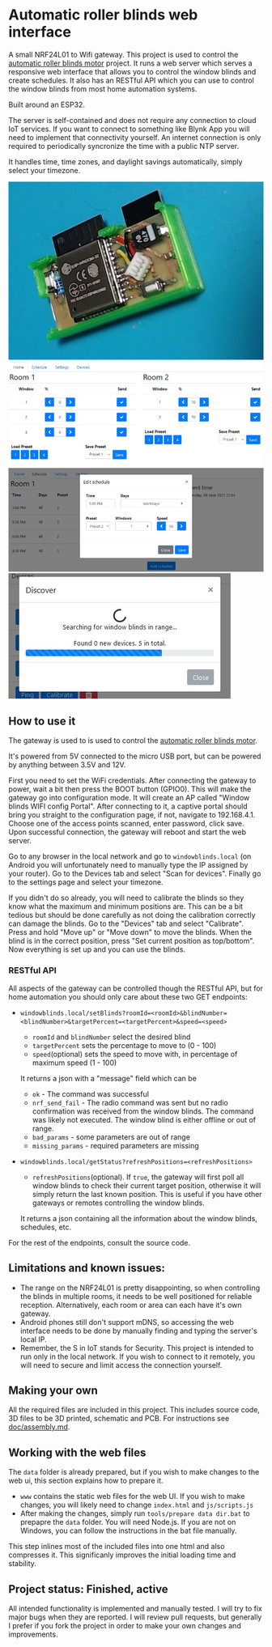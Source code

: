 # Automatic roller blinds web interface
A small NRF24L01 to Wifi gateway. This project is used to control the  [automatic roller blinds motor](https://github.com/asafteirobert/automatic-roller-blinds-motor) project.
It runs a web server which serves a responsive web interface that allows you to control the window blinds and create schedules. It also has an RESTful API which you can use to control the window blinds from most home automation systems.

Built around an ESP32.

The server is self-contained and does not require any connection to cloud IoT services. If you want to connect to something like Blynk App you will need to implement that connectivity yourself. An internet connection is only required to periodically syncronize the time with a public NTP server.

It handles time, time zones, and daylight savings automatically, simply select your timezone.

<p><img src="doc/final.jpg" width="550"/><img src="doc/web-ui-home.JPG"/><img src="doc/web-ui-schedules.JPG"/><img src="doc/web-ui-discover.JPG"/></p>

## How to use it

The gateway is used to is used to control the  [automatic roller blinds motor](https://github.com/asafteirobert/automatic-roller-blinds-motor).

It's powered from 5V connected to the micro USB port, but can be powered by anything between 3.5V and 12V.

First you need to set the WiFi credentials. After connecting the gateway to power, wait a bit then press the BOOT button (GPIO0). This will make the gateway go into configuration mode. It will create an AP called "Window blinds WIFI config Portal". After connecting to it, a captive portal should bring you straight to the configuration page, if not, navigate to 192.168.4.1. Choose one of the access points scanned, enter password, click save. Upon successful connection, the gateway will reboot and start the web server.

Go to any browser in the local network and go to `windowblinds.local` (on Android you will unfortunately need to manually type the IP assigned by your router). Go to the Devices tab and select "Scan for devices". Finally go to the settings page and select your timezone. 

If you didn't do so already, you will need to calibrate the blinds so they know what the maximum and minimum positions are. This can be a bit tedious but should be done carefully as not doing the calibration correctly can damage the blinds. Go to the "Devices" tab and select "Calibrate". Press and hold "Move up" or "Move down" to move the blinds. When the blind is in the correct position, press "Set current position as top/bottom". Now everything is set up and you can use the blinds.

### RESTful API

All aspects of the gateway can be controlled though the RESTful API, but for home automation you should only care about these two GET endpoints:

- `windowblinds.local/setBlinds?roomId=<roomId>&blindNumber=<blindNumber>&targetPercent=<targetPercent>&speed=<speed>`

  - `roomId` and `blindNumber` select the desired blind
  - `targetPercent` sets the percentage to move to (0 - 100)
  - `speed`(optional) sets the speed to move with, in percentage of maximum speed (1 - 100)

  It returns a json with a "message" field which can be
  - `ok` - The command was successful
  - `nrf_send_fail` - The radio command was sent but no radio confirmation was received from the window blinds. The command was likely not executed. The window blind is either offline or out of range.
  - `bad_params` - some parameters are out of range
  - `missing_params` - required parameters are missing


- `windowblinds.local/getStatus?refreshPositions=<refreshPositions>`
  - `refreshPositions`(optional). If `true`, the gateway will first poll all window blinds to check their current target position, otherwise it will simply return the last known position. This is useful if you have other gateways or remotes controlling the window blinds.

  It returns a json containing all the information about the window blinds, schedules, etc.

For the rest of the endpoints, consult the source code.

## Limitations and known issues:
- The range on the NRF24L01 is pretty disappointing, so when controlling the blinds in multiple rooms, it needs to be well positioned for reliable reception. Alternatively, each room or area can each have it's own gateway.
- Android phones still don't support mDNS, so accessing the web interface needs to be done by manually finding and typing the server's local IP.
- Remember, the S in IoT stands for Security. This project is intended to run only in the local network. If you wish to connect to it remotely, you will need to secure and limit access the connection yourself.

## Making your own
All the required files are included in this project. This includes source code, 3D files to be 3D printed, schematic and PCB.
For instructions see [doc/assembly.md](doc/assembly.md).

## Working with the web files

The `data` folder is already prepared, but if you wish to make changes to the web ui, this section explains how to prepare it.

- `www` contains the static web files for the web UI. If you wish to make changes, you will likely need to change `index.html` and `js/scripts.js`
- After making the changes, simply run `tools/prepare data dir.bat` to prepapre the `data` folder. You will need Node.js. If you are not on Windows, you can follow the instructions in the bat file manually.

This step inlines most of the included files into one html and also compresses it. This significanly improves the initial loading time and stability. 

## Project status: Finished, active
All intended functionality is implemented and manually tested. I will try to fix major bugs when they are reported. I will review pull requests, but generally I prefer if you fork the project in order to make your own changes and improvements.